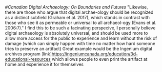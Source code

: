 #*Canadian Digital Archaeology: On Boundaries and Futures*
  "Likewise, there are those who argue that digital archae-ology should be recognized as a distinct subfield  (Graham  et  al.  2017),  which  stands  in  contrast  with  those  who  see  it  as permeable or universal to all archaeol-ogy (Evans et al. 2006:7)."
  I find this to be such a facinating perspecive, I personally believe digital archaeology is absolutely universal, and should be used more to allow more access for the public to experience and learn without the risk of damage (which can simply happen with time no matter how hard someone tries to preserve an artifact)
  Great example would be the Ingenium digital archives program [link]https://ingeniumcanada.org/education/3d-educational-resources which allows people to even print the artifact at home and experience it for themselves
